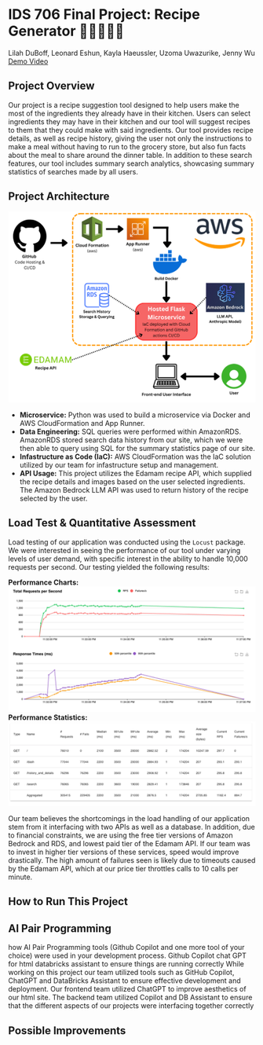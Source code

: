 # IDS 706 Final Project: Recipe Generator 🛒🍎🧀🥦🥖
Lilah DuBoff, Leonard Eshun, Kayla Haeussler, Uzoma Uwazurike, Jenny Wu  
[Demo Video](https://www.youtube.com/)  


## Project Overview
Our project is a recipe suggestion tool designed to help users make the most of the ingredients they already have in their kitchen.  Users can select ingredients they may have in their kitchen and our tool will suggest recipes to them that they could make with said ingredients. Our tool provides recipe details, as well as recipe history, giving the user not only the instructions to make a meal without having to run to the grocery store, but also fun facts about the meal to share around the dinner table. In addition to these search features, our tool includes summary search analytics, showcasing summary statistics of searches made by all users. 

## Project Architecture
![architecture_program](images/de_final_diagram.png) 

- **Microservice:** Python was used to build a microservice via Docker and AWS CloudFormation and App Runner.
- **Data Engineering:** SQL queries were performed within AmazonRDS. AmazonRDS stored search data history from our site, which we were then able to query using SQL for the summary statistics page of our site. 
- **Infastructure as Code (IaC):** AWS CloudFormation was the IaC solution utilized by our team for infastructure setup and management.
- **API Usage:** This project utilizes the Edamam recipe API, which supplied the recipe details and images based on the user selected ingredients. The Amazon Bedrock LLM API was used to return history of the recipe selected by the user. 
  
## Load Test & Quantitative Assessment
Load testing of our application was conducted using the ```Locust``` package. We were interested in seeing the performance of our tool under varying levels of user demand, with specific interest in the ability to handle 10,000 requests per second. Our testing yielded the following results:  

**Performance Charts:**
![loadtestgraph](images/locust_charts.png)
**Performance Statistics:**
![loadtestgraph](images/locust_statistics.png)

Our team believes the shortcomings in the load handling of our application stem from it interfacing with two APIs as well as a database. In addition, due to financial constraints, we are using the free tier versions of Amazon Bedrock and RDS, and lowest paid tier of the Edamam API. If our team was to invest in higher tier versions of these services, speed would improve drastically. The high amount of failures seen is likely due to timeouts caused by the Edamam API, which at our price tier throttles calls to 10 calls per minute.  

## How to Run This Project

## AI Pair Programming
how AI Pair Programming tools (Github Copilot and one more tool of your choice) were used in your development process.
Github Copilot chat GPT for html databricks assistant to ensure things are running correctly
While working on this project our team utilized tools such as GitHub Copilot, ChatGPT and DataBricks Assistant to ensure effective development and deployment. Our frontend team utilized ChatGPT to improve aesthetics of our html site. The backend team utilized Copilot and DB Assistant to ensure that the different aspects of our projects were interfacing together correctly 

## Possible Improvements

